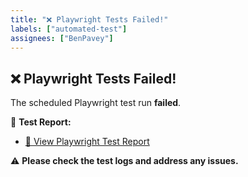 ```yaml
---
title: "❌ Playwright Tests Failed!"
labels: ["automated-test"]
assignees: ["BenPavey"]
---
```

## ❌ Playwright Tests Failed!

The scheduled Playwright test run **failed**.

📎 **Test Report:**
- [📄 View Playwright Test Report](https://benpavey.github.io/benpavey-portfolio-tests/index.html)


⚠️ **Please check the test logs and address any issues.**
